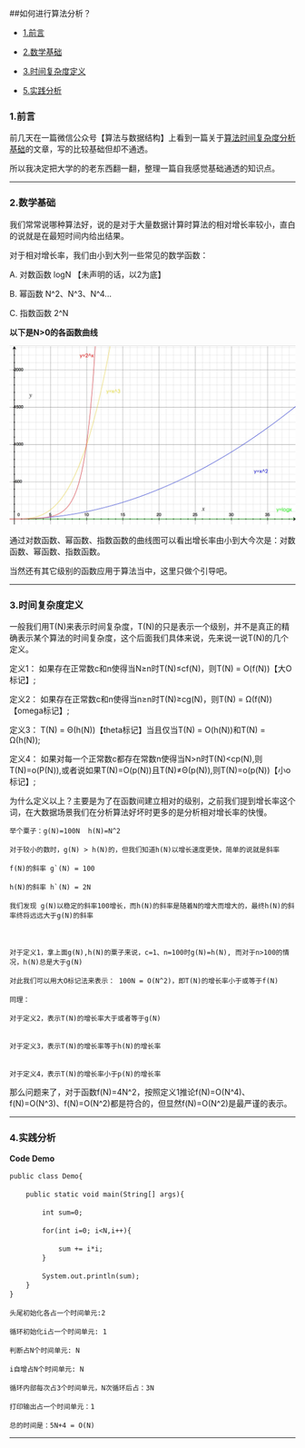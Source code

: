
##如何进行算法分析？

*   [1.前言](#preface)

*   [2.数学基础](#mathBase)

*   [3.时间复杂度定义](#timeDefine)

*   [5.实践分析](#do)


<h3 id="preface" class="blue">1.前言</h3>

前几天在一篇微信公众号【算法与数据结构】上看到一篇关于[算法时间复杂度分析基础](http://mp.weixin.qq.com/s?__biz=MzI2NjA3NTc4Ng==&mid=402653548&idx=1&sn=a19e559974f6a6c9b81b8609df4970aa&scene=23&srcid=0303pIe4zSpi2SvQu4YdvN4j#rd)的文章，写的比较基础但却不通透。

所以我决定把大学的的老东西翻一翻，整理一篇自我感觉基础通透的知识点。


---


<h3 id="mathBase" class="blue">2.数学基础</h3>

我们常常说哪种算法好，说的是对于大量数据计算时算法的相对增长率较小，直白的说就是在最短时间内给出结果。

对于相对增长率，我们由小到大列一些常见的数学函数：

A. 对数函数 logN 【未声明的话，以2为底】

B. 幂函数   N^2、N^3、N^4...

C. 指数函数 2^N

**以下是N>0的各函数曲线**

![图表](/Resource/2016/function.png)


通过对数函数、幂函数、指数函数的曲线图可以看出增长率由小到大今次是：对数函数、幂函数、指数函数。

当然还有其它级别的函数应用于算法当中，这里只做个引导吧。

---

<h3 id="timeDefine" class="blue">3.时间复杂度定义</h3>

一般我们用T(N)来表示时间复杂度，T(N)的只是表示一个级别，并不是真正的精确表示某个算法的时间复杂度，这个后面我们具体来说，先来说一说T(N)的几个定义。


定义1： 如果存在正常数c和n使得当N≥n时T(N)≤cf(N)，则T(N) = O(f(N))【大O标记】;

定义2： 如果存在正常数c和n使得当n≥n时T(N)≥cg(N)，则T(N) = Ω(f(N))【omega标记】;

定义3： T(N) = Θ(h(N))【theta标记】当且仅当T(N) = O(h(N))和T(N) = Ω(h(N));

定义4： 如果对每一个正常数c都存在常数n使得当N>n时T(N)<cp(N),则T(N)=o(P(N)),或者说如果T(N)=O(p(N))且T(N)≠Θ(p(N)),则T(N)=o(p(N))【小o标记】;


为什么定义以上？主要是为了在函数间建立相对的级别，之前我们提到增长率这个词，在大数据场景我们在分析算法好坏时更多的是分析相对增长率的快慢。

    举个粟子：g(N)=100N  h(N)=N^2 
    
    对于较小的数时，g(N) > h(N)的，但我们知道h(N)以增长速度更快，简单的说就是斜率
    
    f(N)的斜率 g`(N) = 100

    h(N)的斜率 h`(N) = 2N

    我们发现 g(N)以稳定的斜率100增长，而h(N)的斜率是随着N的增大而增大的，最终h(N)的斜率终将远远大于g(N)的斜率
    
    
    
    对于定义1，拿上面g(N),h(N)的粟子来说，c=1、n=100时g(N)=h(N), 而对于n>100的情况，h(N)总是大于g(N)
    
    对此我们可以用大O标记法来表示： 100N = O(N^2)，即T(N)的增长率小于或等于f(N)
    
    同理：
        
    对于定义2，表示T(N)的增长率大于或者等于g(N)
    
    
    对于定义3，表示T(N)的增长率等于h(N)的增长率
    
    
    对于定义4，表示T(N)的增长率小于p(N)的增长率
    
    
那么问题来了，对于函数f(N)=4N^2，按照定义1推论f(N)=O(N^4)、f(N)=O(N^3)、f(N)=O(N^2)都是符合的，但显然f(N)=O(N^2)是最严谨的表示。


----



<h3 id="do" class="blue">4.实践分析</h3>


**Code Demo**
    
    
    public class Demo{
    
        public static void main(String[] args){
            
            int sum=0;
            
            for(int i=0; i<N,i++){
                
                sum += i*i;
            }
            
            System.out.println(sum);
        }
    }

    头尾初始化各占一个时间单元:2
    
    循环初始化i占一个时间单元: 1
    
    判断占N个时间单元: N
    
    i自增占N个时间单元: N
    
    循环内部每次占3个时间单元，N次循环后占：3N

    打印输出占一个时间单元：1
                                      
    总的时间是：5N+4 = O(N)
    


-----